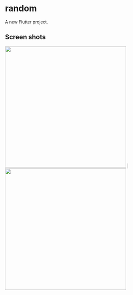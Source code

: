 # random

A new Flutter project.

## Screen shots
<img src = "https://user-images.githubusercontent.com/121785209/230360889-4d46383d-3c18-44c6-b5b0-0991422c360d.png" height = 400px/> |
<img src = "https://user-images.githubusercontent.com/121785209/230360934-e303c627-997a-4392-9482-afdc91a1f0e9.png" height = 400px/>
